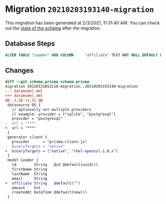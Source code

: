 # Migration `20210203193140-migration`

This migration has been generated at 2/3/2021, 11:31:40 AM.
You can check out the [state of the schema](./schema.prisma) after the migration.

## Database Steps

```sql
ALTER TABLE "Leader" ADD COLUMN     "affiliate" TEXT NOT NULL DEFAULT E''
```

## Changes

```diff
diff --git schema.prisma schema.prisma
migration 20210131052116-migration..20210203193140-migration
--- datamodel.dml
+++ datamodel.dml
@@ -1,20 +1,21 @@
 datasource DS {
   // optionally set multiple providers
   // example: provider = ["sqlite", "postgresql"]
   provider = "postgresql"
-  url = "***"
+  url = "***"
 }
 generator client {
   provider      = "prisma-client-js"
-  binaryTargets = "native"
+  binaryTargets = ["native", "rhel-openssl-1.0.x"]
 }
 model Leader {
   id        String   @id @default(uuid())
   firstName String
   lastName  String
   email     String
+  affiliate String   @default("")
   amount    Int
   createdAt DateTime @default(now())
 }
```


